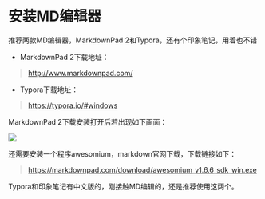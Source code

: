 #  安装MD编辑器



推荐两款MD编辑器，MarkdownPad 2和Typora，还有个印象笔记，用着也不错

* MarkdownPad 2下载地址：

>http://www.markdownpad.com/

* Typora下载地址：

>https://typora.io/#windows

MarkdownPad 2下载安装打开后若出现如下画面：

![](ss.png)

还需要安装一个程序awesomium，markdown官网下载，下载链接如下：

>https://markdownpad.com/download/awesomium_v1.6.6_sdk_win.exe

Typora和印象笔记有中文版的，刚接触MD编辑的，还是推荐使用这两个。
